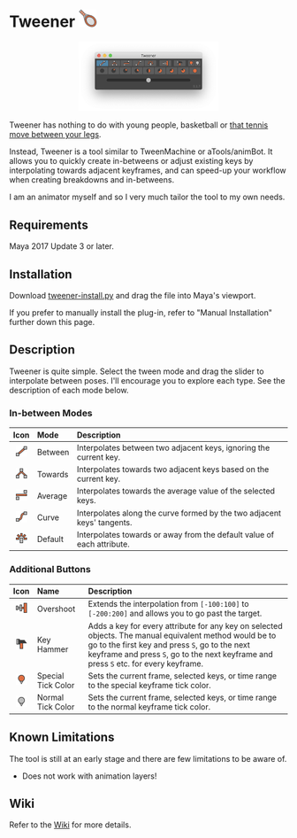 # Tweener <img src="icons/tweener-icon.svg" width="32px" height="32px">

<p align="center">
<img src="tweener-screenshot.png" width="50%" height="auto">
</p>

Tweener has nothing to do with young people, basketball or [that tennis move between your legs](https://en.wikipedia.org/wiki/Tweener_(tennis)).

Instead, Tweener is a tool similar to TweenMachine or aTools/animBot. It allows you to quickly create in-betweens or adjust 
existing keys by interpolating towards adjacent keyframes, and can speed-up your workflow when creating breakdowns and 
in-betweens.

I am an animator myself and so I very much tailor the tool to my own needs.

## Requirements

Maya 2017 Update 3 or later.

## Installation

Download [tweener-install.py](https://github.com/mortenblaa/maya-tweener/raw/master/tweener-install.py) and drag 
the file into Maya's viewport.

If you prefer to manually install the plug-in, refer to "Manual Installation" further down this page.

## Description

Tweener is quite simple. Select the tween mode and drag the slider to interpolate between poses. I'll encourage you to 
explore each type. See the description of each mode below.

### In-between Modes

| Icon | Mode | Description |
| :---: | :--- | :--- |
| <img src="icons/between.svg" width="20" height="20"> | Between | Interpolates between two adjacent keys, ignoring the current key. |
| <img src="icons/towards.svg" width="20" height="20"> | Towards | Interpolates towards two adjacent keys based on the current key. |
| <img src="icons/average.svg" width="20" height="20"> | Average | Interpolates towards the average value of the selected keys. |
| <img src="icons/curve.svg" width="20" height="20"> | Curve | Interpolates along the curve formed by the two adjacent keys' tangents. |
| <img src="icons/default.svg" width="20" height="20"> | Default | Interpolates towards or away from the default value of each attribute. |

### Additional Buttons

| Icon | Name | Description |
| :---: | :--- | :--- |
| <img src="icons/overshoot.svg" width="20" height="20"> | Overshoot | Extends the interpolation from `[-100:100]` to `[-200:200]` and allows you to go past the target. |
| <img src="icons/keyhammer.svg" width="20" height="20"> | Key Hammer | Adds a key for every attribute for any key on selected objects. The manual equivalent method would be to go to the first key and press `S`, go to the next keyframe and press `S`, go to the next keyframe and press `S` etc. for every keyframe. |
| <img src="icons/tick-special.svg" width="20" height="20"> | Special Tick Color | Sets the current frame, selected keys, or time range to the special keyframe tick color. |
| <img src="icons/tick-normal.svg" width="20" height="20"> | Normal Tick Color | Sets the current frame, selected keys, or time range to the normal keyframe tick color. |


## Known Limitations
The tool is still at an early stage and there are few limitations to be aware of. 

- Does not work with animation layers!

## Wiki

Refer to the [Wiki](https://github.com/mortenblaa/maya-tweener/wiki) for more details.